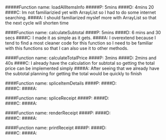 #####Function name: loadAllItemsInfo
#####P: 5mins
####D:  4mins 20
####C: Im not familiarizied yet with ArrayList so I had to do some internet searching. 
####A:  I should familiarized myslef more with ArrayList so that the next cycle will shorten time




####Function name: calculateSubtotal
####P: 5mins 
####D:  6 mins and 30 secs
####C:  I made it as simple as it gets.
####A: I overextend because I tend to find a most cleaner code for this function so I need  to be familiar with this functions so  that I can also use it to other methods.

####Function name: calculateTotalPrice
####P: 3mins
####D:  2mins and 40s
####C:  I already have the calculation for subtotal so getting the total price can be implemented simply
####A: After seeing that we already have the subtotal planning for getting the total would be quickly to finish

####Function name: spliceItemDetails
####P:
####D:  
####C:
####A:

####Function name: spliceReceipt
####P:
####D:  
####C:
####A:

####Function name: renderReceipt
####P:
####D:  
####C:
####A:

####Function name: printReceipt
####P:
####D:  
####C:
####A:
